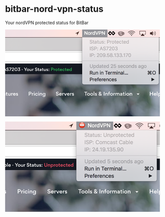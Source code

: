 # bitbar-nord-vpn-status

Your nordVPN protected status for BitBar


![Alt text](/screenshots/protected.png "Protected")

![Alt text](/screenshots/unprotected.png "Unprotected")


